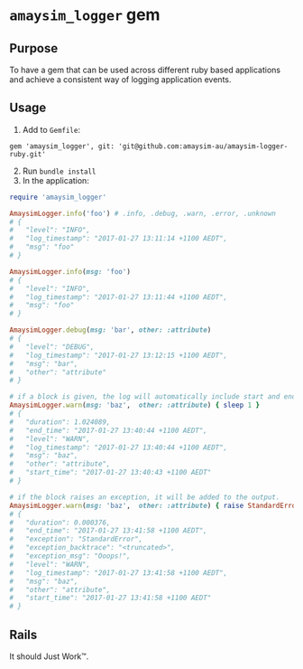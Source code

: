 # `amaysim_logger` gem

## Purpose
To have a gem that can be used across different ruby based applications and achieve a consistent way of logging application events.

## Usage
1. Add to `Gemfile`:

```
gem 'amaysim_logger', git: 'git@github.com:amaysim-au/amaysim-logger-ruby.git'
```

2. Run `bundle install`
3. In the application:

```ruby
require 'amaysim_logger'

AmaysimLogger.info('foo') # .info, .debug, .warn, .error, .unknown
# {
#   "level": "INFO",
#   "log_timestamp": "2017-01-27 13:11:14 +1100 AEDT",
#   "msg": "foo"
# }

AmaysimLogger.info(msg: 'foo')
# {
#   "level": "INFO",
#   "log_timestamp": "2017-01-27 13:11:44 +1100 AEDT",
#   "msg": "foo"
# }

AmaysimLogger.debug(msg: 'bar', other: :attribute)
# {
#   "level": "DEBUG",
#   "log_timestamp": "2017-01-27 13:12:15 +1100 AEDT",
#   "msg": "bar",
#   "other": "attribute"
# }

# if a block is given, the log will automatically include start and end time with duration.
AmaysimLogger.warn(msg: 'baz',  other: :attribute) { sleep 1 }
# {
#   "duration": 1.024089,
#   "end_time": "2017-01-27 13:40:44 +1100 AEDT",
#   "level": "WARN",
#   "log_timestamp": "2017-01-27 13:40:44 +1100 AEDT",
#   "msg": "baz",
#   "other": "attribute",
#   "start_time": "2017-01-27 13:40:43 +1100 AEDT"
# }

# if the block raises an exception, it will be added to the output.
AmaysimLogger.warn(msg: 'baz',  other: :attribute) { raise StandardError, "Ooops!" }
# {
#   "duration": 0.000376,
#   "end_time": "2017-01-27 13:41:58 +1100 AEDT",
#   "exception": "StandardError",
#   "exception_backtrace": "<truncated>",
#   "exception_msg": "Ooops!",
#   "level": "WARN",
#   "log_timestamp": "2017-01-27 13:41:58 +1100 AEDT",
#   "msg": "baz",
#   "other": "attribute",
#   "start_time": "2017-01-27 13:41:58 +1100 AEDT"
# }
```

## Rails

It should Just Work:tm:.